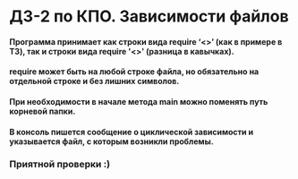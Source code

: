 # ДЗ-2 по КПО. Зависимости файлов
#### Программа принимает как строки вида require ‘<>’ (как в примере в ТЗ), так и строки вида require '<>' (разница в кавычках).
#### require может быть на любой строке файла, но обязательно на отдельной строке и без лишних символов.
#### При необходимости в начале метода main можно поменять путь корневой папки.
#### В консоль пишется сообщение о циклической зависимости и указывается файл, с которым возникли проблемы.
### Приятной проверки :)
